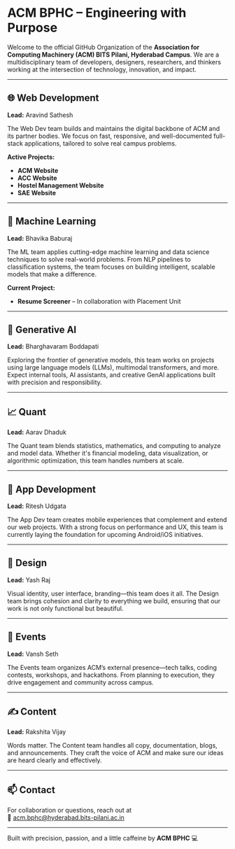 # ACM BPHC – Engineering with Purpose

Welcome to the official GitHub Organization of the **Association for Computing Machinery (ACM) BITS Pilani, Hyderabad Campus**. We are a multidisciplinary team of developers, designers, researchers, and thinkers working at the intersection of technology, innovation, and impact.

---

## 🌐 Web Development  
**Lead:** Aravind Sathesh

The Web Dev team builds and maintains the digital backbone of ACM and its partner bodies. We focus on fast, responsive, and well-documented full-stack applications, tailored to solve real campus problems.

**Active Projects:**
- **ACM Website** 
- **ACC Website** 
- **Hostel Management Website**   
- **SAE Website**

---

## 🧠 Machine Learning  
**Lead:** Bhavika Baburaj

The ML team applies cutting-edge machine learning and data science techniques to solve real-world problems. From NLP pipelines to classification systems, the team focuses on building intelligent, scalable models that make a difference.

**Current Project:**
- **Resume Screener** – In collaboration with Placement Unit

---

## 🤖 Generative AI  
**Lead:** Bharghavaram Boddapati

Exploring the frontier of generative models, this team works on projects using large language models (LLMs), multimodal transformers, and more. Expect internal tools, AI assistants, and creative GenAI applications built with precision and responsibility.

---

## 📈 Quant  
**Lead:** Aarav Dhaduk

The Quant team blends statistics, mathematics, and computing to analyze and model data. Whether it's financial modeling, data visualization, or algorithmic optimization, this team handles numbers at scale.

---

## 📱 App Development  
**Lead:** Ritesh Udgata

The App Dev team creates mobile experiences that complement and extend our web projects. With a strong focus on performance and UX, this team is currently laying the foundation for upcoming Android/iOS initiatives.

---

## 🎨 Design  
**Lead:** Yash Raj

Visual identity, user interface, branding—this team does it all. The Design team brings cohesion and clarity to everything we build, ensuring that our work is not only functional but beautiful.

---

## 📢 Events  
**Lead:** Vansh Seth

The Events team organizes ACM’s external presence—tech talks, coding contests, workshops, and hackathons. From planning to execution, they drive engagement and community across campus.

---

## ✍️ Content  
**Lead:** Rakshita Vijay

Words matter. The Content team handles all copy, documentation, blogs, and announcements. They craft the voice of ACM and make sure our ideas are heard clearly and effectively.

---

## 📫 Contact

For collaboration or questions, reach out at  
📧 [acm.bphc@hyderabad.bits-pilani.ac.in](mailto:acm.bphc@hyderabad.bits-pilani.ac.in)

---

Built with precision, passion, and a little caffeine by **ACM BPHC** 💻
